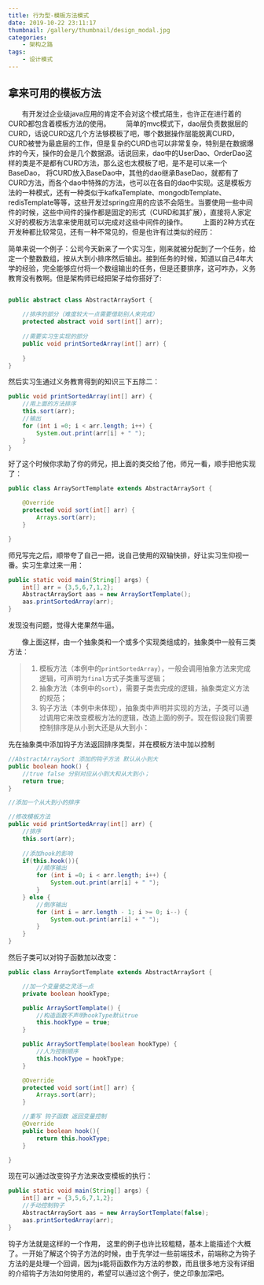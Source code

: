```yaml
---
title: 行为型-模板方法模式
date: 2019-10-22 23:11:17
thumbnail: /gallery/thumbnail/design_modal.jpg
categories:
    - 架构之路
tags:
    - 设计模式
---
```


## 拿来可用的模板方法

&emsp;&emsp;有开发过企业级java应用的肯定不会对这个模式陌生，也许正在进行着的CURD都包含着模板方法的使用。
&emsp;&emsp;简单的mvc模式下，dao层负责数据层的CURD，话说CURD这几个方法够模板了吧，哪个数据操作层能脱离CURD，CURD被誉为最底层的工作，但是复杂的CURD也可以非常复杂，特别是在数据爆炸的今天，操作的会是几个数据源。话说回来，dao中的UserDao、OrderDao这样的类是不是都有CURD方法，那么这也太模板了吧，是不是可以来一个BaseDao， 将CURD放入BaseDao中，其他的dao继承BaseDao，就都有了CURD方法，而各个dao中特殊的方法，也可以在各自的dao中实现。这是模板方法的一种模式，还有一种类似于kafkaTemplate、mongodbTemplate、redisTemplate等等，这些开发过spring应用的应该不会陌生。当要使用一些中间件的时候，这些中间件的操作都是固定的形式（CURD和其扩展），直接将人家定义好的模板方法拿来使用就可以完成对这些中间件的操作。
&emsp;&emsp;上面的2种方式在开发种都比较常见，还有一种不常见的，但是也许有过类似的经历：

<!-- more -->

简单来说一个例子：公司今天新来了一个实习生，刚来就被分配到了一个任务，给定一个整数数组，按从大到小排序然后输出。接到任务的时候，知道以自己4年大学的经验，完全能够应付将一个数组输出的任务，但是还要排序，这可咋办，义务教育没有教啊。但是架构师已经把架子给你搭好了:
``` java

public abstract class AbstractArraySort {
    
    //排序的部分（难度较大一点需要借助别人来完成）
    protected abstract void sort(int[] arr);
    
    //需要实习生实现的部分
    public void printSortedArray(int[] arr) {
        
    }
}
```
然后实习生通过义务教育得到的知识三下五除二：
``` java
public void printSortedArray(int[] arr) {
    //用上面的方法排序
    this.sort(arr);
    //输出
    for (int i =0; i < arr.length; i++) {
        System.out.print(arr[i] + " ");
    }
}
```
好了这个时候你求助了你的师兄，把上面的类交给了他，师兄一看，顺手把他实现了：
``` java
public class ArraySortTemplate extends AbstractArraySort {

    @Override
    protected void sort(int[] arr) {
        Arrays.sort(arr);
    }

} 
```
师兄写完之后，顺带夸了自己一把，说自己使用的双轴快排，好让实习生仰视一番。实习生拿过来一用：
``` java
public static void main(String[] args) {
    int[] arr = {3,5,6,7,1,2};
    AbstractArraySort aas = new ArraySortTemplate();
    aas.printSortedArray(arr);
}
```
发现没有问题，觉得大佬果然牛逼。

&emsp;&emsp;像上面这样，由一个抽象类和一个或多个实现类组成的，抽象类中一般有三类方法：
>1. 模板方法（本例中的`printSortedArray`），一般会调用抽象方法来完成逻辑，可声明为`final`方式子类重写逻辑；
>2. 抽象方法（本例中的`sort`），需要子类去完成的逻辑，抽象类定义方法的规范；
>3. 钩子方法（本例中未体现），抽象类中声明并实现的方法，子类可以通过调用它来改变模板方法的逻辑，改造上面的例子。现在假设我们需要控制排序是从小到大还是从大到小：

先在抽象类中添加钩子方法返回排序类型，并在模板方法中加以控制
``` java 
//AbstractArraySort 添加的钩子方法 默认从小到大
public boolean hook() {
    //true false 分别对应从小到大和从大到小；
    return true;
}

//添加一个从大到小的排序

//修改模板方法
public void printSortedArray(int[] arr) {
    //排序
    this.sort(arr);
    
    //添加hook的影响
    if(this.hook()){
        //顺序输出
        for (int i =0; i < arr.length; i++) {
            System.out.print(arr[i] + " ");
        }
    } else {
        //倒序输出
        for (int i = arr.length - 1; i >= 0; i--) {
            System.out.print(arr[i] + " ");
        }
    }
} 
```

然后子类可以对钩子函数加以改变：
``` java
public class ArraySortTemplate extends AbstractArraySort {

    //加一个变量使之灵活一点
    private boolean hookType;

    public ArraySortTemplate() {
        //构造函数不声明hookType默认true
        this.hookType = true;
    }

    public ArraySortTemplate(boolean hookType) {
        //人为控制顺序
        this.hookType = hookType;
    }

    @Override
    protected void sort(int[] arr) {
        Arrays.sort(arr);
    }

    //重写 钩子函数 返回变量控制
    @Override
    public boolean hook(){
        return this.hookType;
    }

} 
```

现在可以通过改变钩子方法来改变模板的执行：
``` java
public static void main(String[] args) {
    int[] arr = {3,5,6,7,1,2};
    //手动控制钩子
    AbstractArraySort aas = new ArraySortTemplate(false);
    aas.printSortedArray(arr);
}
```
钩子方法就是这样的一个作用， 这里的例子也许比较粗糙，基本上能描述个大概了。一开始了解这个钩子方法的时候，由于先学过一些前端技术，前端称之为钩子方法的是处理一个回调，因为js能将函数作为方法的参数，而且很多地方没有详细的介绍钩子方法如何使用的，希望可以通过这个例子，使之印象加深吧。